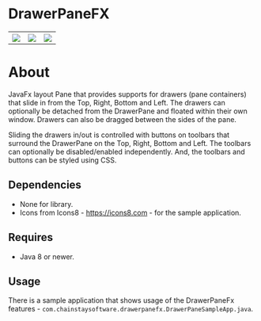# DrawerPaneFX
 
 <table>
 <tr>
 <th><img src="http://i.imgur.com/0pkounN.png"></th>
 <th><img src="http://i.imgur.com/znG03jK.png"></th>
 <th><img src="http://i.imgur.com/afFedcl.png"></th>
 </tr>
 </table>

# About 

 JavaFx layout Pane that provides supports for drawers
 (pane containers) that slide in from the Top, Right, Bottom and Left.
 The drawers can optionally be detached from the DrawerPane and floated
 within their own window. Drawers can also be dragged between the
 sides of the pane.
 
 Sliding the drawers in/out is controlled with buttons on toolbars that
 surround the DrawerPane on the Top, Right, Bottom and Left. The toolbars
 can optionally be disabled/enabled independently. And, the toolbars
 and buttons can be styled using CSS.
 
 ## Dependencies
 * None for library.
 * Icons from Icons8 - https://icons8.com - for the sample application.
 
 ## Requires
 * Java 8 or newer.
 
 ## Usage
 
 There is a sample application that shows usage of the DrawerPaneFx features - `com.chainstaysoftware.drawerpanefx.DrawerPaneSampleApp.java`.
